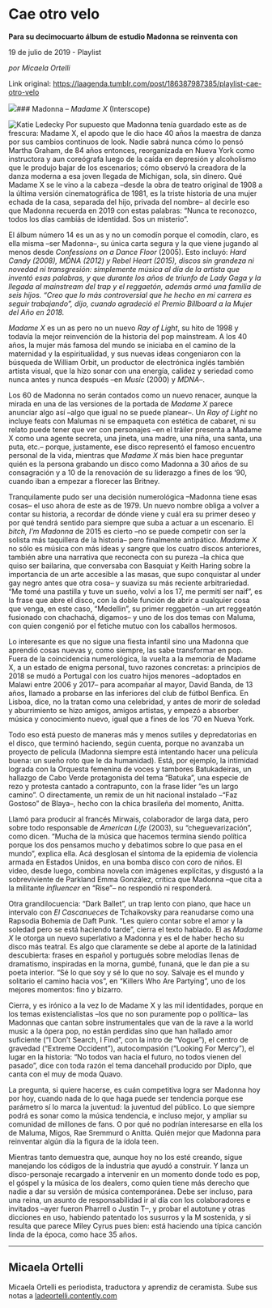 # Cae otro velo

**Para su decimocuarto álbum de estudio Madonna se reinventa con**

19 de julio de 2019 - Playlist

_por Micaela Ortelli_

Link original: https://laagenda.tumblr.com/post/186387987385/playlist-cae-otro-velo

![](https://64.media.tumblr.com/b3faf83c9b0833e4289f43de3fdc7ced/tumblr_puubpvsUYm1u3lb1ko4_r1_1280.jpg)### Madonna – *Madame X* (Interscope)

![Katie Ledecky](https://64.media.tumblr.com/b10e8608aeae23f4ee7e56ebf15802dc/204bebe6fbd0a78f-f4/s400x600/4df632cee7f417c9a54abeef7749a78fc6cd8d5b.jpg)
Por supuesto que Madonna tenía guardado este as de frescura: Madame X, el apodo que le dio hace 40 años la maestra de danza por sus cambios continuos de look. Nadie sabrá nunca cómo lo pensó Martha Graham, de 84 años entonces, reorganizada en Nueva York como instructora y aun coreógrafa luego de la caída en depresión y alcoholismo que le produjo bajar de los escenarios; cómo observó la creadora de la danza moderna a esa joven llegada de Michigan, sola, sin dinero. Qué Madame X se le vino a la cabeza –desde la obra de teatro original de 1908 a la última versión cinematográfica de 1981, es la triste historia de una mujer echada de la casa, separada del hijo, privada del nombre– al decirle eso que Madonna recuerda en 2019 con estas palabras: “Nunca te reconozco, todos los días cambiás de identidad. Sos un misterio”. 

El álbum número 14 es un as y no un comodín porque el comodín, claro, es ella misma –ser Madonna–, su única carta segura y la que viene jugando al menos desde *Confessions on a Dance Floor* (2005). Esto incluyó: *Hard Candy (2008), *MDNA* (2012) y *Rebel Heart* (2015), discos sin grandeza ni novedad ni transgresión: simplemente música al día de la artista que inventó esas palabras, y que durante los años de triunfo de Lady Gaga y la llegada al mainstream del trap y el reggaetón, además armó una familia de seis hijos. “Creo que lo más controversial que he hecho en mi carrera es seguir trabajando”, dijo, cuando agradeció el Premio Billboard a la Mujer del Año en 2018.* 

*Madame X* es un as pero no un nuevo *Ray of Light*, su hito de 1998 y todavía la mejor reinvención de la historia del pop mainstream. A los 40 años, la mujer más famosa del mundo se iniciaba en el camino de la maternidad y la espiritualidad, y sus nuevas ideas congeniaron con la búsqueda de William Orbit, un productor de electrónica inglés también artista visual, que la hizo sonar con una energía, calidez y seriedad como nunca antes y nunca después –en *Music* (2000) y *MDNA*–.

Los 60 de Madonna no serán contados como un nuevo renacer, aunque la mirada en una de las versiones de la portada de *Madame X* parece anunciar algo así –algo que igual no se puede planear–. Un *Ray of Light* no incluye feats con Malumas ni se empaqueta con estética de cabaret, ni su relato puede tener que ver con personajes –en el tráiler presenta a Madame X como una agente secreta, una jineta, una madre, una niña, una santa, una puta, etc.– porque, justamente, ese disco representó el famoso encuentro personal de la vida, mientras que *Madame X* más bien hace preguntar quién es la persona grabando un disco como Madonna a 30 años de su consagración y a 10 de la renovación de su liderazgo a fines de los ‘90, cuando iban a empezar a florecer las Britney.

Tranquilamente pudo ser una decisión numerológica –Madonna tiene esas cosas– el uso ahora de este as de 1979. Un nuevo nombre obliga a volver a contar su historia, a recordar de dónde viene y cuál era su primer deseo y por qué tendrá sentido para siempre que suba a actuar a un escenario. El *bitch, I’m Madonna* de 2015 es cierto –no se puede competir con ser la solista más taquillera de la historia– pero finalmente antipático. *Madame X* no sólo es música con más ideas y sangre que los cuatro discos anteriores, también abre una narrativa que reconecta con su pureza –la chica que quiso ser bailarina, que conversaba con Basquiat y Keith Haring sobre la importancia de un arte accesible a las masas, que supo conquistar al under gay negro antes que otra cosa– y suaviza su más reciente arbitrariedad. “Me tomé una pastilla y tuve un sueño, volví a los 17, me permití ser naif”, es la frase que abre el disco, con la doble función de abrir a cualquier cosa que venga, en este caso, “Medellin”, su primer reggaetón –un art reggeatón fusionado con chachachá, digamos– y uno de los dos temas con Maluma, con quien congenió por el fetiche mutuo con los caballos hermosos. 

Lo interesante es que no sigue una fiesta infantil sino una Madonna que aprendió cosas nuevas y, como siempre, las sabe transformar en pop. Fuera de la coincidencia numerológica, la vuelta a la memoria de Madame X, a un estado de enigma personal, tuvo razones concretas: a principios de 2018 se mudó a Portugal con los cuatro hijos menores –adoptados en Malawi entre 2006 y 2017– para acompañar al mayor, David Banda, de 13 años, llamado a probarse en las inferiores del club de fútbol Benfica. En Lisboa, dice, no la tratan como una celebridad, y antes de morir de soledad y aburrimiento se hizo amigos, amigos artistas, y empezó a absorber música y conocimiento nuevo, igual que a fines de los '70 en Nueva York. 

Todo eso está puesto de maneras más y menos sutiles y depredatorias en el disco, que terminó haciendo, según cuenta, porque no avanzaba un proyecto de película (Madonna siempre está intentando hacer una película buena: un sueño roto que le da humanidad). Está, por ejemplo, la intimidad lograda con la Orquesta femenina de voces y tambores Batukadeiras, un hallazgo de Cabo Verde protagonista del tema “Batuka”, una especie de rezo y protesta cantado a contrapunto, con la frase líder “es un largo camino”. O directamente, un remix de un hit nacional instalado –“Faz Gostoso” de Blaya–, hecho con la chica brasileña del momento, Anitta.

Llamó para producir al francés Mirwais, colaborador de larga data, pero sobre todo responsable de *American Life* (2003), su “cheguevarización”, como dicen. “Mucha de la música que hacemos termina siendo política porque los dos pensamos mucho y debatimos sobre lo que pasa en el mundo”, explica ella. Acá desglosan el síntoma de la epidemia de violencia armada en Estados Unidos, en una bomba disco con coro de niños. El video, desde luego, combina novela con imágenes explícitas, y disgustó a la sobreviviente de Parkland Emma González, crítica que Madonna –que cita a la militante *influencer* en “Rise”– no respondió ni responderá.

Otra grandilocuencia: “Dark Ballet”, un trap lento con piano, que hace un intervalo con *El Cascanueces* de Tchaikovsky para reanudarse como una Rapsodia Bohemia de Daft Punk. “Les quiero contar sobre el amor y la soledad pero se está haciendo tarde”, cierra el texto hablado.
El as *Madame X* le otorga un nuevo superlativo a Madonna y es el de haber hecho su disco más teatral. Es algo que claramente se debe al aporte de la latinidad descubierta: frases en español y portugués sobre melodías llenas de dramatismo, inspiradas en la morna, gumbé, funaná, que le dan pie a su poeta interior. “Sé lo que soy y sé lo que no soy. Salvaje es el mundo y solitario el camino hacia vos”, en “Killers Who Are Partying”, uno de los mejores momentos: fino y bizarro.

Cierra, y es irónico a la vez lo de Madame X y las mil identidades, porque en los temas existencialistas –los que no son puramente pop o política– las Madonnas que cantan sobre instrumentales que van de la rave a la world music a la ópera pop, no están perdidas sino que han hallado amor suficiente (“I Don’t Search, I Find”, con la intro de “Vogue”), el centro de gravedad (“Extreme Occident”), autocompasión (“Looking For Mercy”), el lugar en la historia: “No todos van hacia el futuro, no todos vienen del pasado”, dice con toda razón el tema dancehall producido por Diplo, que canta con el muy de moda Quavo.

La pregunta, si quiere hacerse, es cuán competitiva logra ser Madonna hoy por hoy, cuando nada de lo que haga puede ser tendencia porque ese parámetro sí lo marca la juventud: la juventud del público. Lo que siempre podrá es sonar como la música tendencia, e incluso mejor, y ampliar su comunidad de millones de fans. O por qué no podrían interesarse en ella los de Maluma, Migos, Rae Sremmurd o Anitta. Quién mejor que Madonna para reinventar algún día la figura de la ídola teen. 

Mientras tanto demuestra que, aunque hoy no los esté creando, sigue manejando los códigos de la industria que ayudó a construir. Y lanza un disco-personaje recargado a intervenir en un momento donde todo es pop, el góspel y la música de los dealers, como quien tiene más derecho que nadie a dar su versión de música contemporánea. Debe ser incluso, para una reina, un asunto de responsabilidad ir al día con los colaboradores e invitados –ayer fueron Pharrell o Justin T–, y probar el autotune y otras dicciones en uso, habiendo patentado los susurros y la M sostenida, y si resulta que parece Miley Cyrus pues bien: está haciendo una típica canción linda de la época, como hace 35 años.

  




---

 Micaela Ortelli
----------------

 Micaela Ortelli es periodista, traductora y aprendiz de ceramista. Sube sus notas a [ladeortelli.contently.com](https://ladeortelli.contently.com/)

